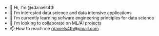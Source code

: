 - 👋 Hi, I’m @rdaniels4th
- 👀 I’m interested data science and data intensive applications
- 🌱 I’m currently learning sofware engineering principles for data science
- 💞️ I’m looking to collaborate on ML/AI projects
- 📫 How to reach me rdaniels4th@gmail.com

<!---
rdaniels4th/rdaniels4th is a ✨ special ✨ repository because its `README.md` (this file) appears on your GitHub profile.
You can click the Preview link to take a look at your changes.
--->
